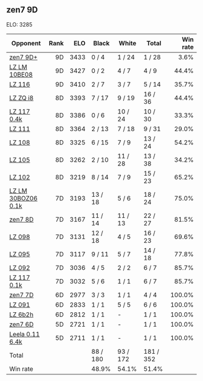 ## zen7 9D ##

ELO: 3285

Opponent | Rank | ELO | Black | White | Total | Win rate
---------|-----:|----:|-------|-------|-------|-------:
[zen7 9D+](zen7%209D+.md) | 9D | 3433 | 0 / 4 | 1 / 24 | 1 / 28 | 3.6%
[LZ LM 10BE08](LZ%20LM%2010BE08.md) | 9D | 3427 | 0 / 2 | 4 / 7 | 4 / 9 | 44.4%
[LZ 116](LZ%20116.md) | 9D | 3410 | 2 / 7 | 3 / 7 | 5 / 14 | 35.7%
[LZ ZQ i8](LZ%20ZQ%20i8.md) | 8D | 3393 | 7 / 17 | 9 / 19 | 16 / 36 | 44.4%
[LZ 117 0.4k](LZ%20117%200.4k.md) | 8D | 3386 | 0 / 6 | 10 / 24 | 10 / 30 | 33.3%
[LZ 111](LZ%20111.md) | 8D | 3364 | 2 / 13 | 7 / 18 | 9 / 31 | 29.0%
[LZ 108](LZ%20108.md) | 8D | 3325 | 6 / 15 | 7 / 9 | 13 / 24 | 54.2%
[LZ 105](LZ%20105.md) | 8D | 3262 | 2 / 10 | 11 / 28 | 13 / 38 | 34.2%
[LZ 102](LZ%20102.md) | 8D | 3219 | 8 / 14 | 7 / 9 | 15 / 23 | 65.2%
[LZ LM 30BOZ06 0.1k](LZ%20LM%2030BOZ06%200.1k.md) | 7D | 3193 | 13 / 18 | 5 / 6 | 18 / 24 | 75.0%
[zen7 8D](zen7%208D.md) | 7D | 3167 | 11 / 14 | 11 / 13 | 22 / 27 | 81.5%
[LZ 098](LZ%20098.md) | 7D | 3131 | 12 / 18 | 4 / 5 | 16 / 23 | 69.6%
[LZ 095](LZ%20095.md) | 7D | 3117 | 9 / 11 | 5 / 7 | 14 / 18 | 77.8%
[LZ 092](LZ%20092.md) | 7D | 3036 | 4 / 5 | 2 / 2 | 6 / 7 | 85.7%
[LZ 117 0.1k](LZ%20117%200.1k.md) | 7D | 3032 | 5 / 6 | 1 / 1 | 6 / 7 | 85.7%
[zen7 7D](zen7%207D.md) | 6D | 2977 | 3 / 3 | 1 / 1 | 4 / 4 | 100.0%
[LZ 091](LZ%20091.md) | 6D | 2833 | 1 / 1 | 5 / 5 | 6 / 6 | 100.0%
[LZ 6b2h](LZ%206b2h.md) | 6D | 2812 | 1 / 1 | - | 1 / 1 | 100.0%
[zen7 6D](zen7%206D.md) | 5D | 2721 | 1 / 1 | - | 1 / 1 | 100.0%
[Leela 0.11 6.4k](Leela%200.11%206.4k.md) | 5D | 2711 | 1 / 1 | - | 1 / 1 | 100.0%
Total | | | 88 / 180 | 93 / 172 | 181 / 352 | 
Win rate| | | 48.9% | 54.1% | 51.4% | 
